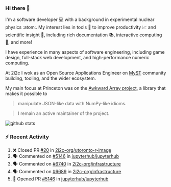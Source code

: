 ### Hi there 👋 

I'm a software developer 💻 with a background in experimental nuclear physics :atom:. My interest lies in tools :wrench: to improve productivity :chart_with_upwards_trend: and scientific insight :telescope:, including rich documentation 📚, interactive computing 🧮, and more! 

I have experience in many aspects of software engineering, including game design, full-stack web development, and high-performance numeric computing. 

At 2i2c I wok as an Open Source Applications Engineer on [MyST](https://github.com/jupyter-book/mystmd) community building, tooling, and the wider ecosystem. 

My main focus at Princeton was on the [Awkward Array project](awkward-array.org/), a library that makes it possible to 
> manipulate JSON-like data with NumPy-like idioms.

> I remain an active maintainer of the project. 

![github stats](https://github-readme-stats.vercel.app/api?username=agoose77&show_icons=true&hide_rank=true&hide_title=true&bg_color=30,e76445,904e95&text_color=efe3ec&icon_color=efe3ec)
<!--
**agoose77/agoose77** is a ✨ _special_ ✨ repository because its `README.md` (this file) appears on your GitHub profile.

Here are some ideas to get you started:

- 🔭 I’m currently working on ...
- 🌱 I’m currently learning ...
- 👯 I’m looking to collaborate on ...
- 🤔 I’m looking for help with ...
- 💬 Ask me about ...
- 📫 How to reach me: ...
- 😄 Pronouns: ...
- ⚡ Fun fact: ...
-->

### :zap: Recent Activity

<!--START_SECTION:activity-->
1. ❌ Closed PR [#20](https://github.com/2i2c-org/utoronto-r-image/pull/20) in [2i2c-org/utoronto-r-image](https://github.com/2i2c-org/utoronto-r-image)
2. 🗣 Commented on [#5146](https://github.com/jupyterhub/jupyterhub/pull/5146#issuecomment-3347632861) in [jupyterhub/jupyterhub](https://github.com/jupyterhub/jupyterhub)
3. 🗣 Commented on [#6740](https://github.com/2i2c-org/infrastructure/issues/6740#issuecomment-3347539665) in [2i2c-org/infrastructure](https://github.com/2i2c-org/infrastructure)
4. 🗣 Commented on [#6689](https://github.com/2i2c-org/infrastructure/issues/6689#issuecomment-3347230860) in [2i2c-org/infrastructure](https://github.com/2i2c-org/infrastructure)
5. 💪 Opened PR [#5146](https://github.com/jupyterhub/jupyterhub/pull/5146) in [jupyterhub/jupyterhub](https://github.com/jupyterhub/jupyterhub)
<!--END_SECTION:activity-->
